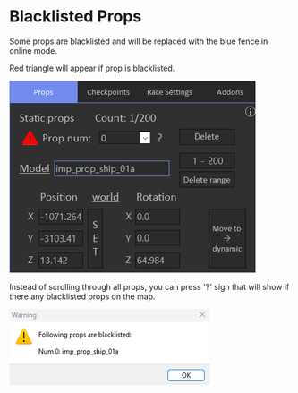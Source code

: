 # Blacklisted Props

Some props are blacklisted and will be replaced with the blue fence in online mode.

Red triangle will appear if prop is blacklisted.

![Props1](/assets/images/props/img02.png)

Instead of scrolling through all props, you can press '?' sign that will show if there any blacklisted props on the map.

![Props1](/assets/images/props/img03.png)